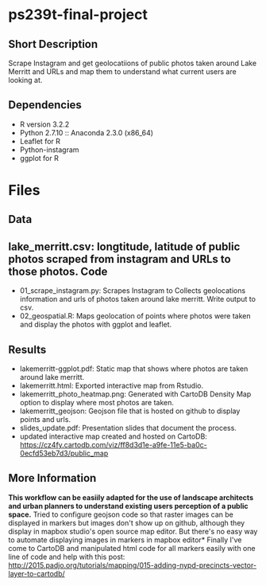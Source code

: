 **ps239t-final-project**
=========================

Short Description
---------------------

Scrape Instagram and get geolocatiions of public photos taken around Lake Merritt and URLs and map them to understand what current users are looking at. 


Dependencies
-------------------

* R version 3.2.2
* Python 2.7.10 :: Anaconda 2.3.0 (x86_64)
* Leaflet for R
* Python-instagram
* ggplot for R

**Files**
============

Data
-----------------

lake_merritt.csv: longtitude, latitude of public photos scraped from instagram and URLs to those photos.
Code
---------------
* 01_scrape_instagram.py: Scrapes Instagram to Collects geolocations information and urls of photos taken around lake merritt. Write output to csv. 
* 02_geospatial.R: Maps geolocation of points where photos were taken and display the photos with ggplot and leaflet.

Results
--------------

* lakemerritt-ggplot.pdf: Static map that shows where photos are taken around lake merritt.
* lakemerritt.html: Exported interactive map from Rstudio.
* lakemerritt_photo_heatmap.png: Generated with CartoDB Density Map option to display where most photos are taken.
* lakemerritt_geojson: Geojson file that is hosted on github to display points and urls.
* slides_update.pdf: Presentation slides that document the process.
* updated interactive map created and hosted on CartoDB: https://cz4fy.cartodb.com/viz/ff8d3d1e-a9fe-11e5-ba0c-0ecfd53eb7d3/public_map

More Information
-------------------
**This workflow can be easiily adapted for the use of landscape architects and urban planners to understand existing users perception of a public space.**
Tried to configure geojson code so that raster images can be displayed in markers but images don't show up on github, although they display in mapbox studio's open source map editor. But there's no easy way to automate displaying images in markers in mapbox editor*
Finally I've come to CartoDB and manipulated html code for all markers easily with one line of code and help with this post: http://2015.padjo.org/tutorials/mapping/015-adding-nypd-precincts-vector-layer-to-cartodb/
 
